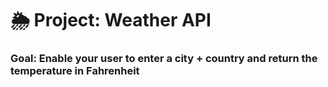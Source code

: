 # 🌦 Project: Weather API

### Goal: Enable your user to enter a city + country and return the temperature in Fahrenheit

